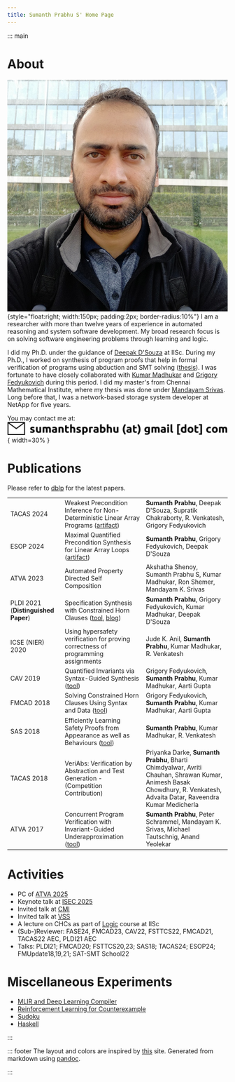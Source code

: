 ```yaml
---
title: Sumanth Prabhu S' Home Page
---
```

::: main

# About
![](sumanth.jpg "me!"){style="float:right; width:150px; padding:2px; border-radius:10%"}
I am a researcher with more than twelve years of experience in automated reasoning and system software development. My broad research focus is on solving software engineering problems through learning and logic.

I did my Ph.D. under the guidance of [Deepak D'Souza] at IISc. During my Ph.D., I worked on synthesis of program proofs that help in formal verification of programs using abduction and SMT solving ([thesis]). I was fortunate to have closely collaborated with [Kumar Madhukar] and [Grigory Fedyukovich] during this period. I did my master's from Chennai Mathematical Institute, where my thesis was done under [Mandayam Srivas]. Long before that, I was a network-based storage system developer at NetApp for five years.

You may contact me at: ![](email.png "contact"){ width=30% }

[TCS Research]:https://www.tcs.com/designing-complex-intelligent-systems
[thesis]:https://etd.iisc.ac.in/handle/2005/6338
[Deepak D'Souza]:https://www.csa.iisc.ac.in/~deepakd/
[Kumar Madhukar]:;https://kumarmadhukar.github.io/
[Grigory Fedyukovich]:http://www.cs.fsu.edu/~grigory/
[Mandayam Srivas]:https://www.cmi.ac.in/~mksrivas/

# Publications

Please refer to [dblp](https://dblp.uni-trier.de/pid/206/6798-1.html) for the latest papers.

||||
|:---|:----------|--------|
| TACAS 2024 | Weakest Precondition Inference for Non-Deterministic Linear Array Programs ([artifact](https://figshare.com/articles/code/Artifact_for_the_Paper_Titled_Weakest_Precondition_Inference_for_Non-Deterministic_Linear_Array_Programs_To_Appear_in_TACAS_2024_/24923517?file=43867506)) | **Sumanth Prabhu**, Deepak D'Souza, Supratik Chakraborty, R. Venkatesh, Grigory Fedyukovich|
| ESOP 2024 | Maximal Quantified Precondition Synthesis for Linear Array Loops ([artifact](https://figshare.com/articles/software/Artifact_for_the_paper_titled_Maximal_Quantified_Precondition_Synthesis_for_Linear_Array_Loops_to_appear_in_ESOP_2024/24945996))| **Sumanth Prabhu**, Grigory Fedyukovich, Deepak D'Souza|
| ATVA 2023 | Automated Property Directed Self Composition| Akshatha Shenoy, Sumanth Prabhu S, Kumar Madhukar, Ron Shemer, Mandayam K. Srivas|
| PLDI 2021 (**Distinguished Paper**) | Specification Synthesis with Constrained Horn Clauses ([tool](https://github.com/freqhorn/hornspec), [blog](https://blog.sigplan.org/2021/09/02/specification-synthesis-with-constrained-horn-clauses/)) | **Sumanth Prabhu**, Grigory Fedyukovich, Kumar Madhukar, Deepak D'Souza|
| ICSE (NIER) 2020 | Using hypersafety verification for proving correctness of programming assignments | Jude K. Anil, **Sumanth Prabhu**, Kumar Madhukar, R. Venkatesh|
| CAV 2019 | Quantified Invariants via Syntax-Guided Synthesis ([tool](https://github.com/freqhorn/freqhorn)) | Grigory Fedyukovich, **Sumanth Prabhu**, Kumar Madhukar, Aarti Gupta|
| FMCAD 2018 | Solving Constrained Horn Clauses Using Syntax and Data ([tool](https://github.com/freqhorn/freqhorn)) | Grigory Fedyukovich, **Sumanth Prabhu**, Kumar Madhukar, Aarti Gupta|
|SAS 2018 |Efficiently Learning Safety Proofs from Appearance as well as Behaviours ([tool](https://github.com/freqhorn/freqhorn)) | **Sumanth Prabhu**, Kumar Madhukar, R. Venkatesh|
|TACAS 2018|VeriAbs: Verification by Abstraction and Test Generation - (Competition Contribution)|Priyanka Darke, **Sumanth Prabhu**, Bharti Chimdyalwar, Avriti Chauhan, Shrawan Kumar, Animesh Basak Chowdhury, R. Venkatesh, Advaita Datar, Raveendra Kumar Medicherla|
|ATVA 2017| Concurrent Program Verification with Invariant-Guided Underapproximation ([tool](https://github.com/sumanthsprabhu/atva_tool)) | **Sumanth Prabhu**, Peter Schrammel, Mandayam K. Srivas, Michael Tautschnig, Anand Yeolekar|


# Activities
* PC of [ATVA 2025](https://conf.researchr.org/track/atva-2025/atva-2025-research-papers)
* Keynote talk at [ISEC 2025](https://conf.researchr.org/track/isec-2025/isec-2025-keynote)
* Invited talk at [CMI](https://www.cmi.ac.in/activities/show-abstract.php?absyear=2024&absref=175&abstype=sem)
* Invited talk at [VSS](https://www.youtube.com/watch?v=wxcxSWS0K3o)
* A lecture on CHCs as part of [Logic](https://www.csa.iisc.ac.in/~deepakd/logic-2021/) course at IISc
* (Sub-)Reviewer: FASE24, FMCAD23, CAV22, FSTTCS22, FMCAD21, TACAS22 AEC, PLDI21 AEC
* Talks: PLDI21; FMCAD20; FSTTCS20,23; SAS18; TACAS24; ESOP24; FMUpdate18,19,21; SAT-SMT School22

# Miscellaneous Experiments
* [MLIR and Deep Learning Compiler](https://github.com/sumanthsprabhu/matmul)
* [Reinforcement Learning for Counterexample](https://github.com/sumanthsprabhu/learncex)
* [Sudoku](https://github.com/sumanthsprabhu/sudoku)
* [Haskell](https://github.com/sumanthsprabhu/Haskell)

::: 

::: footer
The layout and colors are inspired by [this] site. Generated from markdown using [pandoc].

[this]:https://www.cs.princeton.edu/~zkincaid/
[pandoc]:https://pandoc.org/

:::
